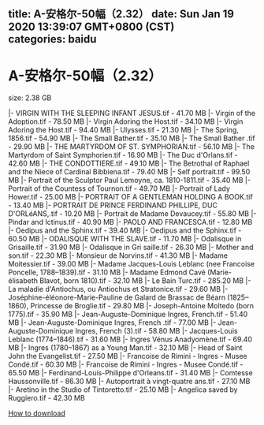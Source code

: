 
title: A-安格尔-50幅（2.32）
date: Sun Jan 19 2020 13:39:07 GMT+0800 (CST)    
categories: baidu
---

# A-安格尔-50幅（2.32）
size: 2.38 GB
 
 
|- VIRGIN WITH THE SLEEPING INFANT JESUS.tif - 41.70 MB
|- Virgin of the Adoption.tif - 78.50 MB
|- Virgin Adoring the Host.tif - 34.10 MB
|- Virgin Adoring the  Host.tif - 94.40 MB
|- Ulysses.tif - 21.30 MB
|- The Spring, 1856.tif - 54.90 MB
|- The Small Bather.tif - 35.10 MB
|- The Small  Bather .tif - 29.90 MB
|- THE MARTYRDOM OF ST. SYMPHORIAN.tif - 56.10 MB
|- The Martyrdom of Saint Symphorien.tif - 16.90 MB
|- The Duc d'Orlans.tif - 42.60 MB
|- THE CONDOTTIERE.tif - 49.10 MB
|- The Betrothal of Raphael and the Niece of Cardinal Bibbiena.tif - 79.40 MB
|- Self portrait.tif - 99.50 MB
|- Portrait of the Sculptor Paul Lemoyne, ca. 1810-1811.tif - 35.40 MB
|- Portrait of the Countess of Tournon.tif - 49.70 MB
|- Portrait of Lady Hower.tif - 25.00 MB
|- PORTRAIT OF A GENTLEMAN HOLDING A BOOK.tif - 13.40 MB
|- PORTRAIT DE PRINCE FERDINAND PHILLIPE, DUC D'ORLéANS,.tif - 10.20 MB
|- Portrait de Madame Devaucey.tif - 55.80 MB
|- Pindar and Ictinus.tif - 40.90 MB
|- PAOLO AND FRANCESCA.tif - 12.80 MB
|- Oedipus and the Sphinx.tif - 39.40 MB
|- Oedipus and the  Sphinx.tif - 60.50 MB
|- ODALISQUE WITH THE SLAVE.tif - 11.70 MB
|- Odalisque in Grisaille.tif - 31.90 MB
|- Odalisque in Gri saille.tif - 26.30 MB
|- Mother and son.tif - 22.30 MB
|- Monsieur de Norvins.tif - 41.30 MB
|- Madame Moitessier.tif - 39.00 MB
|- Madame Jacques-Louis Leblanc (nee Francoise Poncelle, 1788–1839).tif - 31.10 MB
|- Madame Edmond Cavé (Marie-élisabeth Blavot, born 1810).tif - 32.10 MB
|- Le Bain Turc.tif - 285.20 MB
|- La maladie d'Antiochus, ou Antiochus et Stratonice.tif - 29.60 MB
|- Joséphine-éléonore-Marie-Pauline de Galard de Brassac de Béarn (1825–1860), Princesse de Broglie.tif - 29.80 MB
|- Joseph-Antoine Moltedo (born 1775).tif - 35.90 MB
|- Jean-Auguste-Dominique Ingres, French.tif - 51.40 MB
|- Jean-Auguste-Dominique Ingres, French .tif - 77.00 MB
|- Jean-Auguste-Dominique Ingres, French (3).tif - 58.80 MB
|- Jacques-Louis Leblanc (1774–1846).tif - 31.60 MB
|- Ingres Vénus Anadyomène.tif - 69.40 MB
|- Ingres (1780–1867) as a Young Man.tif - 32.10 MB
|- Head of Saint John the Evangelist.tif - 27.50 MB
|- Francoise de Rimini - Ingres - Musee Condé.tif - 60.30 MB
|- Francoise de Rimini - Ingres - Musee  Condé.tif - 65.50 MB
|- Ferdinand-Louis-Philippe d'Orleans.tif - 31.40 MB
|- Comtesse  Haussonville.tif - 86.30 MB
|- Autoportrait à vingt-quatre ans.tif - 27.10 MB
|- Aretino in the Studio of Tintoretto.tif - 25.10 MB
|- Angelica saved by Ruggiero.tif - 42.30 MB

[How to download](https://bpcam.bemobtrk.com/go/2ceec3aa-1ca2-46d6-b9ff-aaa5c184517c?jno=4845)